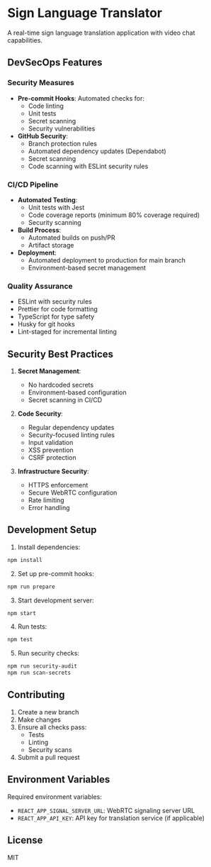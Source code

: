 # Sign Language Translator

A real-time sign language translation application with video chat capabilities.

## DevSecOps Features

### Security Measures
- **Pre-commit Hooks**: Automated checks for:
  - Code linting
  - Unit tests
  - Secret scanning
  - Security vulnerabilities
- **GitHub Security**:
  - Branch protection rules
  - Automated dependency updates (Dependabot)
  - Secret scanning
  - Code scanning with ESLint security rules

### CI/CD Pipeline
- **Automated Testing**:
  - Unit tests with Jest
  - Code coverage reports (minimum 80% coverage required)
  - Security scanning
- **Build Process**:
  - Automated builds on push/PR
  - Artifact storage
- **Deployment**:
  - Automated deployment to production for main branch
  - Environment-based secret management

### Quality Assurance
- ESLint with security rules
- Prettier for code formatting
- TypeScript for type safety
- Husky for git hooks
- Lint-staged for incremental linting

## Security Best Practices
1. **Secret Management**:
   - No hardcoded secrets
   - Environment-based configuration
   - Secret scanning in CI/CD

2. **Code Security**:
   - Regular dependency updates
   - Security-focused linting rules
   - Input validation
   - XSS prevention
   - CSRF protection

3. **Infrastructure Security**:
   - HTTPS enforcement
   - Secure WebRTC configuration
   - Rate limiting
   - Error handling

## Development Setup

1. Install dependencies:
```bash
npm install
```

2. Set up pre-commit hooks:
```bash
npm run prepare
```

3. Start development server:
```bash
npm start
```

4. Run tests:
```bash
npm test
```

5. Run security checks:
```bash
npm run security-audit
npm run scan-secrets
```

## Contributing

1. Create a new branch
2. Make changes
3. Ensure all checks pass:
   - Tests
   - Linting
   - Security scans
4. Submit a pull request

## Environment Variables

Required environment variables:
- `REACT_APP_SIGNAL_SERVER_URL`: WebRTC signaling server URL
- `REACT_APP_API_KEY`: API key for translation service (if applicable)

## License

MIT
